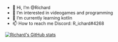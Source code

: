 - 👋 Hi, I’m @Richard
- 👀 I’m interested in videogames and programming
- 🌱 I’m currently learning kotlin
- 📫 How to reach me Discord: R_ichard#4268

[![Richard's GitHub stats](https://github-readme-stats.vercel.app/api?username=Rich-a-rd)](https://github.com/anuraghazra/github-readme-stats)
